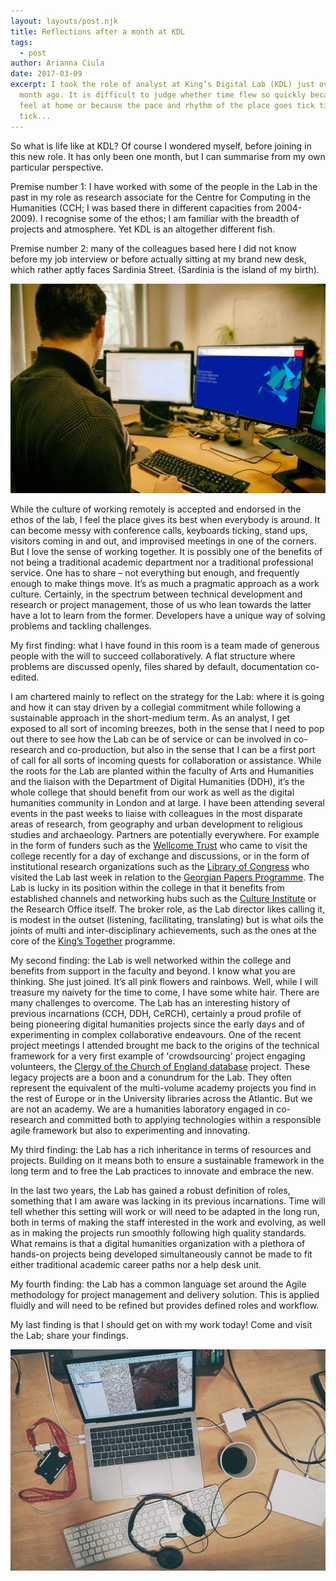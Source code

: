 ```yaml
---
layout: layouts/post.njk
title: Reflections after a month at KDL
tags:
  - post
author: Arianna Ciula
date: 2017-03-09
excerpt: I took the role of analyst at King’s Digital Lab (KDL) just over a
  month ago. It is difficult to judge whether time flew so quickly because I
  feel at home or because the pace and rhythm of the place goes tick tick
  tick...
---
```


So what is life like at KDL? Of course I wondered myself, before joining in this new role. It has only been one month, but I can summarise from my own particular perspective.

Premise number 1: I have worked with some of the people in the Lab in the past in my role as research associate for the Centre for Computing in the Humanities (CCH; I was based there in different capacities from 2004-2009). I recognise some of the ethos; I am familiar with the breadth of projects and atmosphere. Yet KDL is an altogether different fish.

Premise number 2: many of the colleagues based here I did not know before my job interview or before actually sitting at my brand new desk, which rather aptly faces Sardinia Street. (Sardinia is the island of my birth).

![Desk in the lab](/images/blog_desk_2.width-1024.jpg)

While the culture of working remotely is accepted and endorsed in the ethos of the lab, I feel the place gives its best when everybody is around. It can become messy with conference calls, keyboards ticking, stand ups, visitors coming in and out, and improvised meetings in one of the corners. But I love the sense of working together. It is possibly one of the benefits of not being a traditional academic department nor a traditional professional service. One has to share – not everything but enough, and frequently enough to make things move. It’s as much a pragmatic approach as a work culture. Certainly, in the spectrum between technical development and research or project management, those of us who lean towards the latter have a lot to learn from the former. Developers have a unique way of solving problems and tackling challenges.

My first finding: what I have found in this room is a team made of generous people with the will to succeed collaboratively. A flat structure where problems are discussed openly, files shared by default, documentation co-edited.

I am chartered mainly to reflect on the strategy for the Lab: where it is going and how it can stay driven by a collegial commitment while following a sustainable approach in the short-medium term. As an analyst, I get exposed to all sort of incoming breezes, both in the sense that I need to pop out there to see how the Lab can be of service or can be involved in co-research and co-production, but also in the sense that I can be a first port of call for all sorts of incoming quests for collaboration or assistance. While the roots for the Lab are planted within the faculty of Arts and Humanities and the liaison with the Department of Digital Humanities (DDH), it’s the whole college that should benefit from our work as well as the digital humanities community in London and at large. I have been attending several events in the past weeks to liaise with colleagues in the most disparate areas of research, from geography and urban development to religious studies and archaeology. Partners are potentially everywhere. For example in the form of funders such as the [Wellcome Trust](https://wellcome.ac.uk/) who came to visit the college recently for a day of exchange and discussions, or in the form of institutional research organizations such as the [Library of Congress](https://www.loc.gov/) who visited the Lab last week in relation to the [Georgian Papers Programme](http://georgianpapersprogramme.com/). The Lab is lucky in its position within the college in that it benefits from established channels and networking hubs such as the [Culture Institute](http://www.kcl.ac.uk/cultural/cultural-institute/index.aspx) or the Research Office itself. The broker role, as the Lab director likes calling it, is modest in the outset (listening, facilitating, translating) but is what oils the joints of multi and inter-disciplinary achievements, such as the ones at the core of the [King’s Together](http://www.kcl.ac.uk/innovation/research/strategy/together/Kings-Together.aspx) programme.

My second finding: the Lab is well networked within the college and benefits from support in the faculty and beyond. I know what you are thinking. She just joined. It’s all pink flowers and rainbows. Well, while I will treasure my naivety for the time to come, I have some white hair. There are many challenges to overcome. The Lab has an interesting history of previous incarnations (CCH, DDH, CeRCH), certainly a proud profile of being pioneering digital humanities projects since the early days and of experimenting in complex collaborative endeavours. One of the recent project meetings I attended brought me back to the origins of the technical framework for a very first example of 'crowdsourcing' project engaging volunteers, the [Clergy of the Church of England database](http://theclergydatabase.org.uk/) project. These legacy projects are a boon and a conundrum for the Lab. They often represent the equivalent of the multi-volume academy projects you find in the rest of Europe or in the University libraries across the Atlantic. But we are not an academy. We are a humanities laboratory engaged in co-research and committed both to applying technologies within a responsible agile framework but also to experimenting and innovating.

My third finding: the Lab has a rich inheritance in terms of resources and projects. Building on it means both to ensure a sustainable framework in the long term and to free the Lab practices to innovate and embrace the new.

In the last two years, the Lab has gained a robust definition of roles, something that I am aware was lacking in its previous incarnations. Time will tell whether this setting will work or will need to be adapted in the long run, both in terms of making the staff interested in the work and evolving, as well as in making the projects run smoothly following high quality standards. What remains is that a digital humanities organization with a plethora of hands-on projects being developed simultaneously cannot be made to fit either traditional academic career paths nor a help desk unit.

My fourth finding: the Lab has a common language set around the Agile methodology for project management and delivery solution. This is applied fluidly and will need to be refined but provides defined roles and workflow.

My last finding is that I should get on with my work today! Come and visit the Lab; share your findings.

![desk_shot](/images/blog_desk.width-1024.jpg)
